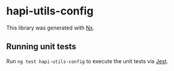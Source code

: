# hapi-utils-config

This library was generated with [Nx](https://nx.dev).

## Running unit tests

Run `ng test hapi-utils-config` to execute the unit tests via [Jest](https://jestjs.io).
